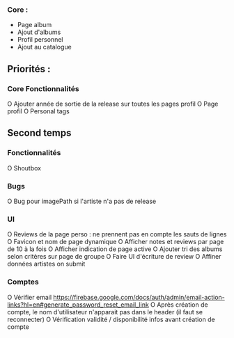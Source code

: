 ### Core :
- Page album
- Ajout d'albums
- Profil personnel
- Ajout au catalogue

## Priorités :

### Core Fonctionnalités
O Ajouter année de sortie de la release sur toutes les pages profil
O Page profil
O Personal tags

## Second temps
### Fonctionnalités
O Shoutbox


### Bugs
O Bug pour imagePath si l'artiste n'a pas de release

### UI
O Reviews de la page perso : ne prennent pas en compte les sauts de lignes
O Favicon et nom de page dynamique
O Afficher notes et reviews par page de 10 à la fois
O Afficher indication de page active
O Ajouter tri des albums selon critères sur page de groupe
O Faire UI d'écriture de review
O Affiner données artistes on submit


### Comptes
O Vérifier email https://firebase.google.com/docs/auth/admin/email-action-links?hl=en#generate_password_reset_email_link
O Après création de compte, le nom d'utilisateur n'apparait pas dans le header (il faut se reconnecter)
O Vérification validité / disponibilité infos avant création de compte